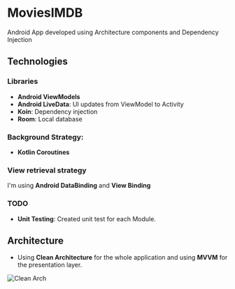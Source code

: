 # MoviesIMDB

Android App developed using  Architecture components and Dependency Injection 



## Technologies

### Libraries
- **Android ViewModels**
- **Android LiveData**: UI updates from ViewModel to Activity
- **Koin**: Dependency injection
- **Room**: Local database

### Background Strategy:
- **Kotlin Coroutines**

### View retrieval strategy 
I'm using **Android DataBinding** and **View Binding**

### TODO
- **Unit Testing**: Created unit test for each Module.

## Architecture
- Using **Clean Architecture** for the whole application and using **MVVM** for the presentation layer.

![Clean Arch](https://user-images.githubusercontent.com/16215046/122849576-5e7a4000-d2d1-11eb-90a2-556d0bcb5225.png)
